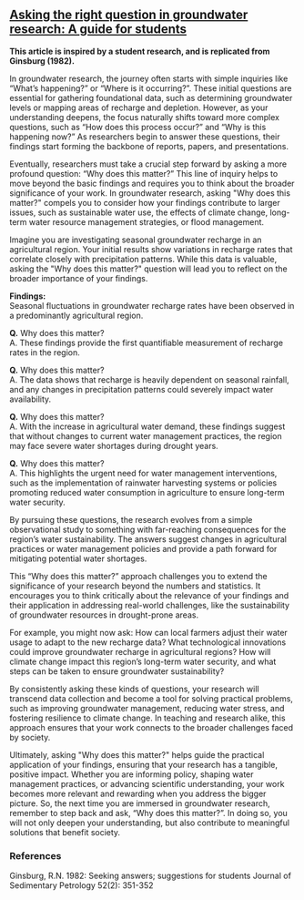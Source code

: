 ## [Asking the right question in groundwater research: A guide for students](https://aselshall.github.io/rm/m05/why-does-this-matter)
**This article is inspired by a student research, and is replicated from Ginsburg (1982).**

In groundwater research, the journey often starts with simple inquiries like “What’s happening?” or “Where is it occurring?”. These initial questions are essential for gathering foundational data, such as determining groundwater levels or mapping areas of recharge and depletion. However, as your understanding deepens, the focus naturally shifts toward more complex questions, such as “How does this process occur?” and “Why is this happening now?” As researchers begin to answer these questions, their findings start forming the backbone of reports, papers, and presentations.

Eventually, researchers must take a crucial step forward by asking a more profound question: “Why does this matter?” This line of inquiry helps to move beyond the basic findings and requires you to think about the broader significance of your work. In groundwater research, asking "Why does this matter?" compels you to consider how your findings contribute to larger issues, such as sustainable water use, the effects of climate change, long-term water resource management strategies, or flood management. 

Imagine you are investigating seasonal groundwater recharge in an agricultural region. Your initial results show variations in recharge rates that correlate closely with precipitation patterns. While this data is valuable, asking the "Why does this matter?" question will lead you to reflect on the broader importance of your findings.

**Findings:**     
Seasonal fluctuations in groundwater recharge rates have been observed in a predominantly agricultural region.
  
**Q.** Why does this matter?  
A. These findings provide the first quantifiable measurement of recharge rates in the region.  
  
**Q.** Why does this matter?   
A. The data shows that recharge is heavily dependent on seasonal rainfall, and any changes in precipitation patterns could severely impact water availability.  
   
**Q.** Why does this matter?  
A. With the increase in agricultural water demand, these findings suggest that without changes to current water management practices, the region may face severe water shortages during drought years.   
   
**Q.** Why does this matter?   
A. This highlights the urgent need for water management interventions, such as the implementation of rainwater harvesting systems or policies promoting reduced water consumption in agriculture to ensure long-term water security.   
   
By pursuing these questions, the research evolves from a simple observational study to something with far-reaching consequences for the region’s water sustainability. The answers suggest changes in agricultural practices or water management policies and provide a path forward for mitigating potential water shortages.   
   
This “Why does this matter?” approach challenges you to extend the significance of your research beyond the numbers and statistics. It encourages you to think critically about the relevance of your findings and their application in addressing real-world challenges, like the sustainability of groundwater resources in drought-prone areas.  
   
For example, you might now ask: How can local farmers adjust their water usage to adapt to the new recharge data? What technological innovations could improve groundwater recharge in agricultural regions? How will climate change impact this region’s long-term water security, and what steps can be taken to ensure groundwater sustainability?  
   
By consistently asking these kinds of questions, your research will transcend data collection and become a tool for solving practical problems, such as improving groundwater management, reducing water stress, and fostering resilience to climate change. In teaching and research alike, this approach ensures that your work connects to the broader challenges faced by society.   
    
Ultimately, asking "Why does this matter?" helps guide the practical application of your findings, ensuring that your research has a tangible, positive impact. Whether you are informing policy, shaping water management practices, or advancing scientific understanding, your work becomes more relevant and rewarding when you address the bigger picture. So, the next time you are immersed in groundwater research, remember to step back and ask, “Why does this matter?”. In doing so, you will not only deepen your understanding, but also contribute to meaningful solutions that benefit society.   

### References   
Ginsburg, R.N. 1982: Seeking answers; suggestions for students Journal of Sedimentary Petrology 52(2): 351-352 
